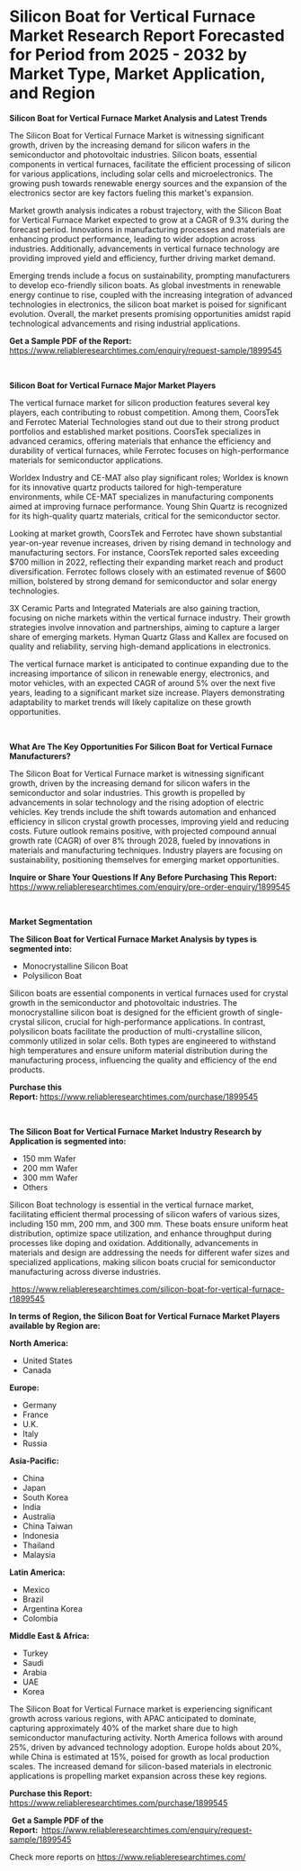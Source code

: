<p><h1>Silicon Boat for Vertical Furnace Market Research Report Forecasted for Period from 2025 -  2032 by Market Type, Market Application, and Region</h1></p><p><strong>Silicon Boat for Vertical Furnace Market Analysis and Latest Trends</strong></p>
<p><p>The Silicon Boat for Vertical Furnace Market is witnessing significant growth, driven by the increasing demand for silicon wafers in the semiconductor and photovoltaic industries. Silicon boats, essential components in vertical furnaces, facilitate the efficient processing of silicon for various applications, including solar cells and microelectronics. The growing push towards renewable energy sources and the expansion of the electronics sector are key factors fueling this market's expansion.</p><p>Market growth analysis indicates a robust trajectory, with the Silicon Boat for Vertical Furnace Market expected to grow at a CAGR of 9.3% during the forecast period. Innovations in manufacturing processes and materials are enhancing product performance, leading to wider adoption across industries. Additionally, advancements in vertical furnace technology are providing improved yield and efficiency, further driving market demand.</p><p>Emerging trends include a focus on sustainability, prompting manufacturers to develop eco-friendly silicon boats. As global investments in renewable energy continue to rise, coupled with the increasing integration of advanced technologies in electronics, the silicon boat market is poised for significant evolution. Overall, the market presents promising opportunities amidst rapid technological advancements and rising industrial applications.</p></p>
<p><strong>Get a Sample PDF of the Report:&nbsp;</strong> <a href="https://www.reliableresearchtimes.com/enquiry/request-sample/1899545?utm_campaign=2255&utm_medium=2&utm_source=Github&utm_content=ia&utm_term=07042025&utm_id=silicon-boat-for-vertical-furnace">https://www.reliableresearchtimes.com/enquiry/request-sample/1899545</a></p>
<p>&nbsp;</p>
<p><strong>Silicon Boat for Vertical Furnace Major Market Players</strong></p>
<p><p>The vertical furnace market for silicon production features several key players, each contributing to robust competition. Among them, CoorsTek and Ferrotec Material Technologies stand out due to their strong product portfolios and established market positions. CoorsTek specializes in advanced ceramics, offering materials that enhance the efficiency and durability of vertical furnaces, while Ferrotec focuses on high-performance materials for semiconductor applications.</p><p>Worldex Industry and CE-MAT also play significant roles; Worldex is known for its innovative quartz products tailored for high-temperature environments, while CE-MAT specializes in manufacturing components aimed at improving furnace performance. Young Shin Quartz is recognized for its high-quality quartz materials, critical for the semiconductor sector.</p><p>Looking at market growth, CoorsTek and Ferrotec have shown substantial year-on-year revenue increases, driven by rising demand in technology and manufacturing sectors. For instance, CoorsTek reported sales exceeding $700 million in 2022, reflecting their expanding market reach and product diversification. Ferrotec follows closely with an estimated revenue of $600 million, bolstered by strong demand for semiconductor and solar energy technologies.</p><p>3X Ceramic Parts and Integrated Materials are also gaining traction, focusing on niche markets within the vertical furnace industry. Their growth strategies involve innovation and partnerships, aiming to capture a larger share of emerging markets. Hyman Quartz Glass and Kallex are focused on quality and reliability, serving high-demand applications in electronics.</p><p>The vertical furnace market is anticipated to continue expanding due to the increasing importance of silicon in renewable energy, electronics, and motor vehicles, with an expected CAGR of around 5% over the next five years, leading to a significant market size increase. Players demonstrating adaptability to market trends will likely capitalize on these growth opportunities.</p></p>
<p>&nbsp;</p>
<p><strong>What Are The Key Opportunities For Silicon Boat for Vertical Furnace Manufacturers?</strong></p>
<p><p>The Silicon Boat for Vertical Furnace market is witnessing significant growth, driven by the increasing demand for silicon wafers in the semiconductor and solar industries. This growth is propelled by advancements in solar technology and the rising adoption of electric vehicles. Key trends include the shift towards automation and enhanced efficiency in silicon crystal growth processes, improving yield and reducing costs. Future outlook remains positive, with projected compound annual growth rate (CAGR) of over 8% through 2028, fueled by innovations in materials and manufacturing techniques. Industry players are focusing on sustainability, positioning themselves for emerging market opportunities.</p></p>
<p><strong>Inquire or Share Your Questions If Any Before Purchasing This Report:</strong> <a href="https://www.reliableresearchtimes.com/enquiry/pre-order-enquiry/1899545?utm_campaign=2255&utm_medium=2&utm_source=Github&utm_content=ia&utm_term=07042025&utm_id=silicon-boat-for-vertical-furnace">https://www.reliableresearchtimes.com/enquiry/pre-order-enquiry/1899545</a></p>
<p>&nbsp;</p>
<p><strong>Market Segmentation</strong></p>
<p><strong>The Silicon Boat for Vertical Furnace Market Analysis by types is segmented into:</strong></p>
<p><ul><li>Monocrystalline Silicon Boat</li><li>Polysilicon Boat</li></ul></p>
<p><p>Silicon boats are essential components in vertical furnaces used for crystal growth in the semiconductor and photovoltaic industries. The monocrystalline silicon boat is designed for the efficient growth of single-crystal silicon, crucial for high-performance applications. In contrast, polysilicon boats facilitate the production of multi-crystalline silicon, commonly utilized in solar cells. Both types are engineered to withstand high temperatures and ensure uniform material distribution during the manufacturing process, influencing the quality and efficiency of the end products.</p></p>
<p><strong>Purchase this Report:&nbsp;</strong><a href="https://www.reliableresearchtimes.com/purchase/1899545?utm_campaign=2255&utm_medium=2&utm_source=Github&utm_content=ia&utm_term=07042025&utm_id=silicon-boat-for-vertical-furnace">https://www.reliableresearchtimes.com/purchase/1899545</a></p>
<p>&nbsp;</p>
<p><strong>The Silicon Boat for Vertical Furnace Market Industry Research by Application is segmented into:</strong></p>
<p><ul><li>150 mm Wafer</li><li>200 mm Wafer</li><li>300 mm Wafer</li><li>Others</li></ul></p>
<p><p>Silicon Boat technology is essential in the vertical furnace market, facilitating efficient thermal processing of silicon wafers of various sizes, including 150 mm, 200 mm, and 300 mm. These boats ensure uniform heat distribution, optimize space utilization, and enhance throughput during processes like doping and oxidation. Additionally, advancements in materials and design are addressing the needs for different wafer sizes and specialized applications, making silicon boats crucial for semiconductor manufacturing across diverse industries.</p></p>
<p><a href="https://www.reliableresearchtimes.com/silicon-boat-for-vertical-furnace-r1899545?utm_campaign=2255&utm_medium=2&utm_source=Github&utm_content=ia&utm_term=07042025&utm_id=silicon-boat-for-vertical-furnace">&nbsp;https://www.reliableresearchtimes.com/silicon-boat-for-vertical-furnace-r1899545</a></p>
<p><strong>In terms of Region, the Silicon Boat for Vertical Furnace Market Players available by Region are:</strong></p>
<p>
    <p> <strong> North America: </strong>
        <ul>
            <li>United States</li>
            <li>Canada</li>
        </ul>
        </p> 
    <p> <strong> Europe: </strong>
        <ul>
            <li>Germany</li>
            <li>France</li>
            <li>U.K.</li>
            <li>Italy</li>
            <li>Russia</li>
        </ul>
        </p> 
    <p> <strong> Asia-Pacific: </strong>
        <ul>
            <li>China</li>
            <li>Japan</li>
            <li>South Korea</li>
            <li>India</li>
            <li>Australia</li>
            <li>China Taiwan</li>
            <li>Indonesia</li>
            <li>Thailand</li>
            <li>Malaysia</li>
        </ul>
        </p> 
    <p> <strong> Latin America: </strong>
        <ul>
            <li>Mexico</li>
            <li>Brazil</li>
            <li>Argentina Korea</li>
            <li>Colombia</li>
        </ul>
        </p> 
    <p> <strong> Middle East & Africa: </strong>
        <ul>
            <li>Turkey</li>
            <li>Saudi</li>
            <li>Arabia</li>
            <li>UAE</li>
            <li>Korea</li>
        </ul>
    </p>
    </p>
<p><p>The Silicon Boat for Vertical Furnace market is experiencing significant growth across various regions, with APAC anticipated to dominate, capturing approximately 40% of the market share due to high semiconductor manufacturing activity. North America follows with around 25%, driven by advanced technology adoption. Europe holds about 20%, while China is estimated at 15%, poised for growth as local production scales. The increased demand for silicon-based materials in electronic applications is propelling market expansion across these key regions.</p></p>
<p><strong>Purchase this Report: </strong><a href="https://www.reliableresearchtimes.com/purchase/1899545?utm_campaign=2255&utm_medium=2&utm_source=Github&utm_content=ia&utm_term=07042025&utm_id=silicon-boat-for-vertical-furnace">https://www.reliableresearchtimes.com/purchase/1899545</a></p>
<p>&nbsp;<strong>Get a Sample PDF of the Report:&nbsp;&nbsp;</strong><a href="https://www.reliableresearchtimes.com/enquiry/request-sample/1899545?utm_campaign=2255&utm_medium=2&utm_source=Github&utm_content=ia&utm_term=07042025&utm_id=silicon-boat-for-vertical-furnace">https://www.reliableresearchtimes.com/enquiry/request-sample/1899545</a></p>
<p><strong></strong></p>
<p>Check more reports on <a href="https://www.reliableresearchtimes.com/?utm_campaign=2255&utm_medium=2&utm_source=Github&utm_content=ia&utm_term=07042025&utm_id=silicon-boat-for-vertical-furnace">https://www.reliableresearchtimes.com/</a></p>